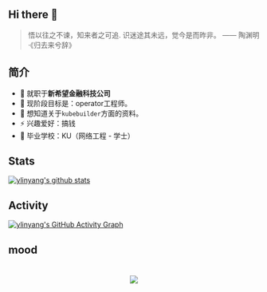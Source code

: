 ## Hi there 👋

>悟以往之不谏，知来者之可追. 识迷途其未远，觉今是而昨非。 —— 陶渊明·《归去来兮辞》

## 简介
- 🔭  就职于**新希望金融科技公司**
- 🌱  现阶段目标是：operator工程师。
- 🤔  想知道关于`kubebuilder`方面的资料。
- ⚡  兴趣爱好：搞钱
- 🏫  毕业学校：KU（网络工程 - 学士）

## Stats
[![ylinyang's github stats](https://github-readme-stats.vercel.app/api?username=ylinyang)](https://github.com/anuraghazra/github-readme-stats)

## Activity
[![ylinyang's GitHub Activity Graph](https://activity-graph.herokuapp.com/graph?username=ylinyang&theme=xcode)](https://github.com/sun0225SUN)

## mood
<h1 align="center">
	<a href="https://sunguoqi.com/">
		<img src="https://readme-typing-svg.herokuapp.com/?lines=console.log(%22Hello%2C%20World!%22);祝您今天愉快呀!&center=true&size=27">
	</a>
</h1>
